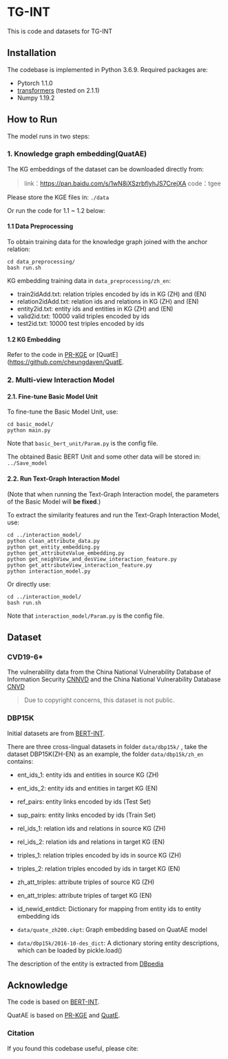 # TG-INT

This is code and datasets for TG-INT

## Installation

The codebase is implemented in Python 3.6.9. Required packages are:

- Pytorch 1.1.0
- [transformers](https://github.com/huggingface/transformers) (tested on 2.1.1)
- Numpy 1.19.2


## How to Run

The model runs in two steps:
### 1. Knowledge graph embedding(QuatAE)

The KG embeddings  of the dataset can be downloaded directly from:

> link：https://pan.baidu.com/s/1wN8iXSzrbflyhJS7CrejXA 
> code：tgee 

Please store the KGE files in:  `./data`

Or run the code for 1.1 ~ 1.2 below:

#### 1.1 Data Preprocessing

To obtain training data for the knowledge graph joined with the anchor relation: 

```shell
cd data_preprocessing/
bash run.sh
```

KG embedding training data in `data_preprocessing/zh_en`:

- train2idAdd.txt: relation triples encoded by ids in KG (ZH) and (EN)
- relation2idAdd.txt:  relation ids and relations in KG (ZH) and (EN)
- entity2id.txt: entity ids and entities in KG (ZH) and (EN)
- valid2id.txt: 10000 valid triples encoded by ids
- test2id.txt: 10000 test triples encoded by ids

#### 1.2 KG Embedding

Refer to the code in [PR-KGE](https://github.com/krypros/PR-KGE) or [QuatE](https://github.com/cheungdaven/QuatE.

### 2. Multi-view Interaction Model

#### 2.1. Fine-tune Basic Model Unit

To fine-tune the Basic Model Unit, use: 

```shell
cd basic_model/
python main.py
```

Note that `basic_bert_unit/Param.py` is the config file.

The obtained Basic BERT Unit and some other data will be stored in:  `../Save_model`

#### 2.2. Run Text-Graph Interaction Model

(Note that when running the Text-Graph Interaction model, the parameters of the Basic Model will **be fixed**.)

To extract the similarity features and run the Text-Graph Interaction Model, use:

```shell
cd ../interaction_model/
python clean_attribute_data.py
python get_entity_embedding.py
python get_attributeValue_embedding.py
python get_neighView_and_desView_interaction_feature.py
python get_attributeView_interaction_feature.py
python interaction_model.py
```

Or directly use:

```shell
cd ../interaction_model/
bash run.sh
```

Note that `interaction_model/Param.py` is the config file.

## Dataset

### CVD19-6*

The vulnerability data from the China National Vulnerability Database of Information Security [CNNVD](https://www.cnnvd.org.cn) and the China National Vulnerability Database [CNVD](https://www.cnvd.org.cn)

> Due to copyright concerns, this dataset is not public.

### DBP15K

Initial datasets are from [BERT-INT](https://github.com/kosugi11037/bert-int).

There are three cross-lingual datasets in folder `data/dbp15k/` , take the dataset DBP15K(ZH-EN) as an example, the folder `data/dbp15k/zh_en` contains:

- ent_ids_1: entity ids and entities in source KG (ZH)
- ent_ids_2: entity ids and entities in target KG (EN)
- ref_pairs: entity links encoded by ids (Test Set)
- sup_pairs: entity links encoded by ids (Train Set)
- rel_ids_1: relation ids and relations in source KG (ZH)
- rel_ids_2: relation ids and relations in target KG (EN)
- triples_1: relation triples encoded by ids in source KG (ZH)
- triples_2: relation triples encoded by ids in target KG (EN)
- zh_att_triples: attribute triples of source KG (ZH)
- en_att_triples: attribute triples of target KG (EN)
- id_newid_entdict: Dictionary for mapping from entity ids to entity embedding ids

- `data/quate_zh200.ckpt`: Graph embedding based on QuatAE model
- `data/dbp15k/2016-10-des_dict`: A dictionary storing entity descriptions, which can be loaded by pickle.load()

The description of the entity is extracted from [DBpedia](https://wiki.dbpedia.org/downloads-2016-10)


## Acknowledge

The code is based on [BERT-INT](https://github.com/kosugi11037/bert-int).

QuatAE is based on [PR-KGE](https://github.com/krypros/PR-KGE) and [QuatE](https://github.com/cheungdaven/QuatE).

### Citation

If you found this codebase useful, please cite: